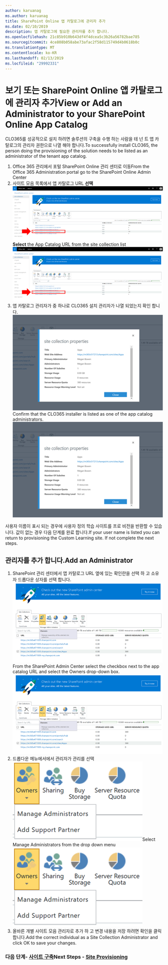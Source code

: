 ```yaml
---
author: karuanag
ms.author: karuanag
title: SharePoint Online 앱 카탈로그에 관리자 추가
ms.date: 02/10/2019
description: 앱 카탈로그에 필요한 관리자를 추가 합니다.
ms.openlocfilehash: 21c85b910b643df4f4dcea5c3b26a56782bae785
ms.sourcegitcommit: 4ce808b058abe73afac2f58d115749d4b0618b0c
ms.translationtype: MT
ms.contentlocale: ko-KR
ms.lasthandoff: 02/13/2019
ms.locfileid: "29992331"
---
```

# <a name="view-or-add-an-administrator-to-your-sharepoint-online-app-catalog"></a><span data-ttu-id="ae2e6-103">보기 또는 SharePoint Online 앱 카탈로그에 관리자 추가</span><span class="sxs-lookup"><span data-stu-id="ae2e6-103">View or Add an Administrator to your SharePoint Online App Catalog</span></span>

<span data-ttu-id="ae2e6-104">CLO365를 성공적으로 설치 하려면 솔루션의 구축을 수행 하는 사람을 테 넌 트 앱 카탈로그의 관리자 권한으로 나열 해야 합니다.</span><span class="sxs-lookup"><span data-stu-id="ae2e6-104">To successfully install CLO365, the person doing the provisioning of the solution needs to be listed as an administrator of the tenant app catalog.</span></span>

1. <span data-ttu-id="ae2e6-105">Office 365 관리에서 포털 SharePoint Online 관리 센터로 이동</span><span class="sxs-lookup"><span data-stu-id="ae2e6-105">From the Office 365 Administration portal go to the SharePoint Online Admin Center</span></span>
1. <span data-ttu-id="ae2e6-106">사이트 모음 목록에서 앱 카탈로그 URL **선택** ![appadmin_url.png](media/appadmin_url.png)</span><span class="sxs-lookup"><span data-stu-id="ae2e6-106">**Select** the App Catalog URL from the site collection list ![appadmin_url.png](media/appadmin_url.png)</span></span>
1. <span data-ttu-id="ae2e6-p101">앱 카탈로그 관리자가 중 하나로 CLO365 설치 관리자가 나열 되었는지 확인 합니다. ![appadmin_dialog.png](media/appadmin_dialog.png)</span><span class="sxs-lookup"><span data-stu-id="ae2e6-p101">Confirm that the CLO365 installer is listed as one of the app catalog administrators. ![appadmin_dialog.png](media/appadmin_dialog.png)</span></span>

<span data-ttu-id="ae2e6-p102">사용자 이름이 표시 되는 경우에 사용자 정의 학습 사이트를 프로 비전을 반환할 수 있습니다.  값이 없는 경우 다음 단계를 완료 합니다.</span><span class="sxs-lookup"><span data-stu-id="ae2e6-p102">If your user name is listed you can return to provisioning the Custom Learning site.  If not complete the next steps.</span></span> 

## <a name="add-an-administrator"></a><span data-ttu-id="ae2e6-111">관리자를 추가 합니다.</span><span class="sxs-lookup"><span data-stu-id="ae2e6-111">Add an Administrator</span></span>

1. <span data-ttu-id="ae2e6-p103">SharePoint 관리 센터에서 앱 카탈로그 URL 옆에 있는 확인란을 선택 하 고 소유자 드롭다운 상자를 선택 합니다. ![appadmin_owner.png](media/appadmin_owner.png)</span><span class="sxs-lookup"><span data-stu-id="ae2e6-p103">From the SharePoint Admin Center select the checkbox next to the app catalog URL and select the Owners drop-down box. ![appadmin_owner.png](media/appadmin_owner.png)</span></span>
1. <span data-ttu-id="ae2e6-114">드롭다운 메뉴에서에서 관리자가 관리를 선택 ![appadmin_owner.png](media/appadmin_manage.png)</span><span class="sxs-lookup"><span data-stu-id="ae2e6-114">Select Manage Administrators from the drop down menu ![appadmin_owner.png](media/appadmin_manage.png)</span></span>
1. <span data-ttu-id="ae2e6-115">올바른 개별 사이트 모음 관리자로 추가 하 고 변경 내용을 저장 하려면 확인을 클릭 합니다.</span><span class="sxs-lookup"><span data-stu-id="ae2e6-115">Add the correct individual as a Site Collection Administrator and click OK to save your changes.</span></span>

### <a name="next-steps---site-provisioninginstallsitepackagemd"></a><span data-ttu-id="ae2e6-116">다음 단계- [사이트 구축](installsitepackage.md)</span><span class="sxs-lookup"><span data-stu-id="ae2e6-116">Next Steps - [Site Provisioning](installsitepackage.md)</span></span>
